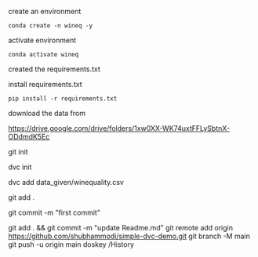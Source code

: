 create an environment
``` conda prompt
conda create -n wineq -y
```

activate environment
``` conda prompt
conda activate wineq
```
created the requirements.txt

install requirements.txt
``` conda prompt
pip install -r requirements.txt
```

download the data from 

https://drive.google.com/drive/folders/1xw0XX-WK74uxtFFLySbtnX-ODdmdK5Ec

git init

dvc init

dvc add data_given/winequality.csv

git add .

git commit -m "first commit"

git add . && git commit -m "update Readme.md"
git remote add origin https://github.com/shubhammodi/simple-dvc-demo.git
git branch -M main
git push -u origin main
doskey /History
